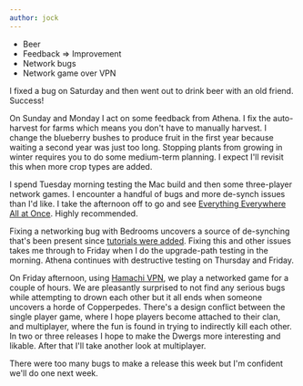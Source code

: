 ```yaml
---
author: jock
---
```

* Beer
* Feedback => Improvement
* Network bugs
* Network game over VPN

I fixed a bug on Saturday and then went out to drink beer with an old friend. Success!

On Sunday and Monday I act on some feedback from Athena. I fix the auto-harvest for farms which means you don't have to manually harvest. I change the blueberry bushes to produce fruit in the first year because waiting a second year was just too long. Stopping plants from growing in winter requires you to do some medium-term planning. I expect I'll revisit this when more crop types are added.

I spend Tuesday morning testing the Mac build and then some three-player network games. I encounter a handful of bugs and more de-synch issues than I'd like. I take the afternoon off to go and see [Everything Everywhere All at Once](https://en.wikipedia.org/wiki/Everything_Everywhere_All_at_Once). Highly recommended.

Fixing a networking bug with Bedrooms uncovers a source of de-synching that's been present since [tutorials were added](https://www.patreon.com/posts/january-2020-16-32808456). Fixing this and other issues takes me through to Friday when I do the upgrade-path testing in the morning. Athena continues with destructive testing on Thursday and Friday.

On Friday afternoon, using [Hamachi VPN](https://www.vpn.net/), we play a networked game for a couple of hours. We are pleasantly surprised to not find any serious bugs while attempting to drown each other but it all ends when someone uncovers a horde of Copperpedes. There's a design conflict between the single player game, where I hope players become attached to their clan, and multiplayer, where the fun is found in trying to indirectly kill each other. In two or three releases I hope to make the Dwergs more interesting and likable. After that I'll take another look at multiplayer.

There were too many bugs to make a release this week but I'm confident we'll do one next week.
